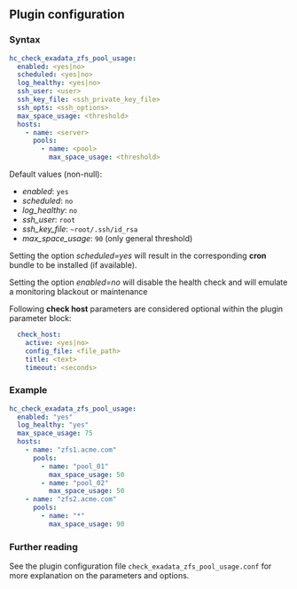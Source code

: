 ## Plugin configuration

### Syntax

```yaml
hc_check_exadata_zfs_pool_usage:
  enabled: <yes|no>
  scheduled: <yes|no>
  log_healthy: <yes|no>
  ssh_user: <user>
  ssh_key_file: <ssh_private_key_file>
  ssh_opts: <ssh_options>
  max_space_usage: <threshold>
  hosts:
    - name: <server>
      pools:
        - name: <pool>
          max_space_usage: <threshold>
```

Default values (non-null):
* *enabled*: `yes`
* *scheduled*: `no`
* *log_healthy*: `no`
* *ssh_user*: `root`
* *ssh_key_file*: `~root/.ssh/id_rsa`
* *max_space_usage*: `90` (only general threshold)

Setting the option *scheduled=yes* will result in the corresponding **cron** bundle to be installed (if available).

Setting the option *enabled=no* will disable the health check and will emulate a monitoring blackout or maintenance

Following **check host** parameters are considered optional within the plugin parameter block:

```yaml
  check_host:
    active: <yes|no>
    config_file: <file_path>
    title: <text>
    timeout: <seconds>
```

### Example

```yaml
hc_check_exadata_zfs_pool_usage:
  enabled: "yes"
  log_healthy: "yes"
  max_space_usage: 75
  hosts:
    - name: "zfs1.acme.com"
      pools:
        - name: "pool_01"
          max_space_usage: 50
        - name: "pool_02"
          max_space_usage: 50
    - name: "zfs2.acme.com"
      pools:
        - name: "*"
          max_space_usage: 90
```

### Further reading

See the plugin configuration file `check_exadata_zfs_pool_usage.conf` for more explanation on the parameters and options.
